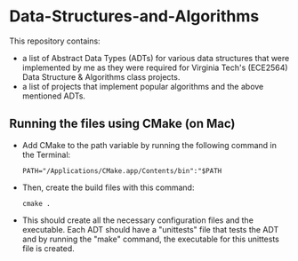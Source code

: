 # Data-Structures-and-Algorithms

This repository contains:

- a list of Abstract Data Types (ADTs) for various data structures that were implemented by me as they were required for Virginia Tech's (ECE2564) Data Structure &amp; Algorithms class projects.
- a list of projects that implement popular algorithms and the above mentioned ADTs.

## Running the files using CMake (on Mac)

- Add CMake to the path variable by running the following command in the Terminal:
  ```
  PATH="/Applications/CMake.app/Contents/bin":"$PATH
  ```
  
- Then, create the build files with this command:

  ```
  cmake .
  ```
  
- This should create all the necessary configuration files and the executable. Each ADT should have a "unittests" file that tests the ADT and by running the "make" command, the executable for this unittests file is created.
